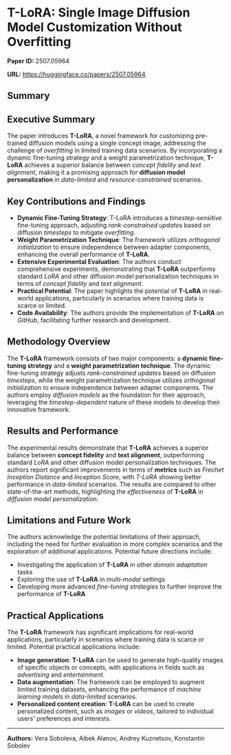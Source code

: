 # T-LoRA: Single Image Diffusion Model Customization Without Overfitting

**Paper ID:** 2507.05964

**URL:** https://huggingface.co/papers/2507.05964

## Summary

## Executive Summary
The paper introduces **T-LoRA**, a novel framework for customizing pre-trained diffusion models using a single concept image, addressing the challenge of *overfitting* in limited training data scenarios. By incorporating a dynamic fine-tuning strategy and a weight parametrization technique, **T-LoRA** achieves a superior balance between *concept fidelity* and *text alignment*, making it a promising approach for **diffusion model personalization** in *data-limited* and *resource-constrained* scenarios.

## Key Contributions and Findings
* **Dynamic Fine-Tuning Strategy**: T-LoRA introduces a *timestep-sensitive* fine-tuning approach, adjusting *rank-constrained updates* based on diffusion *timesteps* to mitigate *overfitting*.
* **Weight Parametrization Technique**: The framework utilizes *orthogonal initialization* to ensure independence between adapter components, enhancing the overall performance of **T-LoRA**.
* **Extensive Experimental Evaluation**: The authors conduct comprehensive experiments, demonstrating that **T-LoRA** outperforms standard *LoRA* and other diffusion model personalization techniques in terms of *concept fidelity* and *text alignment*.
* **Practical Potential**: The paper highlights the potential of **T-LoRA** in real-world applications, particularly in scenarios where training data is scarce or limited.
* **Code Availability**: The authors provide the implementation of **T-LoRA** on *GitHub*, facilitating further research and development.

## Methodology Overview
The **T-LoRA** framework consists of two major components: a **dynamic fine-tuning strategy** and a **weight parametrization technique**. The dynamic fine-tuning strategy adjusts *rank-constrained updates* based on diffusion *timesteps*, while the weight parametrization technique utilizes *orthogonal initialization* to ensure independence between adapter components. The authors employ *diffusion models* as the foundation for their approach, leveraging the *timestep-dependent* nature of these models to develop their innovative framework.

## Results and Performance
The experimental results demonstrate that **T-LoRA** achieves a superior balance between **concept fidelity** and **text alignment**, outperforming standard *LoRA* and other diffusion model personalization techniques. The authors report significant improvements in terms of **metrics** such as *Frechet Inception Distance* and *Inception Score*, with *T-LoRA* showing better performance in *data-limited* scenarios. The results are compared to other state-of-the-art methods, highlighting the *effectiveness* of **T-LoRA** in *diffusion model personalization*.

## Limitations and Future Work
The authors acknowledge the potential limitations of their approach, including the need for further evaluation in more complex scenarios and the exploration of additional applications. Potential future directions include:
* Investigating the application of **T-LoRA** in other *domain adaptation* tasks
* Exploring the use of **T-LoRA** in *multi-modal* settings
* Developing more advanced *fine-tuning strategies* to further improve the performance of **T-LoRA**

## Practical Applications
The **T-LoRA** framework has significant implications for real-world applications, particularly in scenarios where training data is scarce or limited. Potential practical applications include:
* **Image generation**: **T-LoRA** can be used to generate high-quality images of specific objects or concepts, with applications in fields such as *advertising* and *entertainment*.
* **Data augmentation**: The framework can be employed to augment limited training datasets, enhancing the performance of *machine learning models* in *data-limited* scenarios.
* **Personalized content creation**: **T-LoRA** can be used to create personalized content, such as *images* or *videos*, tailored to individual users' preferences and interests.

---

**Authors:** Vera Soboleva, Aibek Alanov, Andrey Kuznetsov, Konstantin Sobolev

